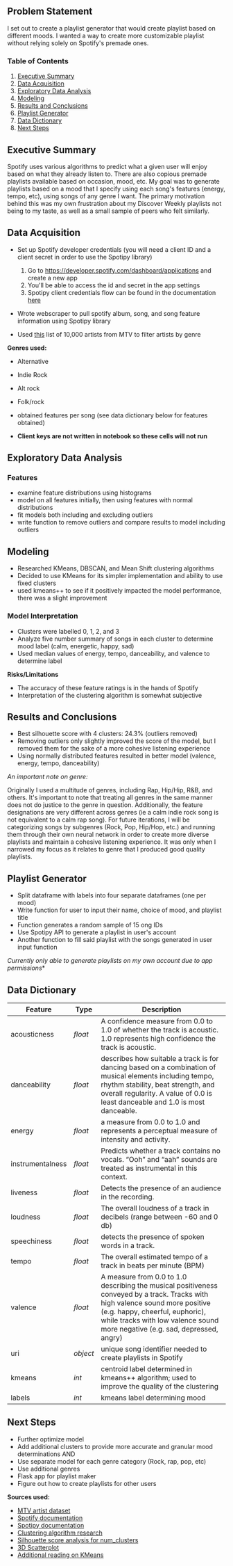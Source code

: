 ## Problem Statement

I set out to create a playlist generator that would create playlist based on different moods. I wanted a way to create more customizable playlist without relying solely on Spotify's premade ones.

### Table of Contents

1. [Executive Summary](#executive-summary)
2. [Data Acquisition](#data-acquisition)
3. [Exploratory Data Analysis](#exploratory-data-analysis)
4. [Modeling](#modeling)
5. [Results and Conclusions](#results-and-conclusions)
6. [Playlist Generator](#playlist-generator)
7. [Data Dictionary](#data-dictionary)
8. [Next Steps](#next-steps)

## Executive Summary

Spotify uses various algorithms to predict what a given user will enjoy based on what they already listen to. There are also copious premade playlists available based on occasion, mood, etc. My goal was to generate playlists based on a mood that I specify using each song's features (energy, tempo, etc), using songs of any genre I want. The primary motivation behind this was my own frustration about my Discover Weekly playlists not being to my taste, as well as a small sample of peers who felt similarly.

##  Data Acquisition

- Set up Spotify developer credentials (you will need a client ID and a client secret in order to use the Spotipy library)

    1. Go to https://developer.spotify.com/dashboard/applications and create a new app
    2. You'll be able to access the id and secret in the app settings
    3. Spotipy client credentials flow can be found in the documentation [here](https://spotipy.readthedocs.io/en/2.18.0/#client-credentials-flow)
    
- Wrote webscraper to pull spotify album, song, and song feature information using Spotipy library
- Used [this](https://gist.github.com/mbejda/9912f7a366c62c1f296c) list of 10,000 artists from MTV to filter artists by genre


**Genres used:**

- Alternative
- Indie Rock
- Alt rock
- Folk/rock

- obtained features per song (see data dictionary below for features obtained)
- **Client keys are not written in notebook so these cells will not run**

## Exploratory Data Analysis

### Features

- examine feature distributions using histograms
- model on all features initially, then using features with normal distributions
- fit models both including and excluding outliers
- write function to remove outliers and compare results to model including outliers


## Modeling

- Researched KMeans, DBSCAN, and Mean Shift clustering algorithms
- Decided to use KMeans for its simpler implementation and ability to use fixed clusters
- used kmeans++ to see if it positively impacted the model performance, there was a slight improvement

### Model Interpretation

- Clusters were labelled 0, 1, 2, and 3
- Analyze five number summary of songs in each cluster to determine mood label (calm, energetic, happy, sad)
- Used median values of energy, tempo, danceability, and valence to determine label

**Risks/Limitations**

- The accuracy of these feature ratings is in the hands of Spotify
- Interpretation of the clustering algorithm is somewhat subjective

## Results and Conclusions

- Best silhouette score with 4 clusters: 24.3% (outliers removed)
- Removing outliers only slightly improved the score of the model, but I removed them for the sake of a more cohesive listening experience
- Using normally distributed features resulted in better model (valence, energy, tempo, danceability)

*An important note on genre:*

Originally I used a multitude of genres, including Rap, Hip/Hip, R&B, and others. It's important to note that treating all genres in the same manner does not do justice to the genre in question. Additionally, the feature designations are very different across genres (ie a calm indie rock song is not equivalent to a calm rap song). For future iterations, I will be categorizing songs by subgenres (Rock, Pop, Hip/Hop, etc.) and running them through their own neural network in order to create more diverse playlists and maintain a cohesive listening experience. It was only when I narrowed my focus as it relates to genre that I produced good quality playlists.


## Playlist Generator

- Split dataframe with labels into four separate dataframes (one per mood)
- Write function for user to input their name, choice of mood, and playlist title
- Function generates a random sample of 15 ong IDs
- Use Spotipy API to generate a playlist in user's account
- Another function to fill said playlist with the songs generated in user input function

*Currently only able to generate playlists on my own account due to app permissions**

## Data Dictionary


|Feature | Type | Description|
|-----|------|------|
|acousticness | *float* | A confidence measure from 0.0 to 1.0 of whether the track is acoustic. 1.0 represents high confidence the track is acoustic. |
|danceability | *float* |  describes how suitable a track is for dancing based on a combination of musical elements including tempo, rhythm stability, beat strength, and overall regularity. A value of 0.0 is least danceable and 1.0 is most danceable. |
|energy | *float* | a measure from 0.0 to 1.0 and represents a perceptual measure of intensity and activity. |
instrumentalness | *float* | Predicts whether a track contains no vocals. “Ooh” and “aah” sounds are treated as instrumental in this context. |
|liveness | *float* | Detects the presence of an audience in the recording. | 
|loudness | *float* | The overall loudness of a track in decibels (range between -60 and 0 db) |
|speechiness | *float* | detects the presence of spoken words in a track. |
|tempo | *float* | The overall estimated tempo of a track in beats per minute (BPM) |
|valence | *float* | A measure from 0.0 to 1.0 describing the musical positiveness conveyed by a track. Tracks with high valence sound more positive (e.g. happy, cheerful, euphoric), while tracks with low valence sound more negative (e.g. sad, depressed, angry) | 
|uri| *object*| unique song identifier needed to create playlists in Spotify |
|kmeans | *int* | centroid label determined in kmeans++ algorithm; used to improve the quality of the clustering |
|labels | *int* | kmeans label determining mood|

## Next Steps

- Further optimize model
- Add additional clusters to provide more accurate and granular mood determinations AND
- Use separate model for each genre category (Rock, rap, pop, etc)
- Use additional genres
- Flask app for playlist maker
- Figure out how to create playlists for other users

**Sources used:**

- [MTV artist dataset](https://gist.github.com/mbejda/9912f7a366c62c1f296c)
- [Spotify documentation](https://developer.spotify.com/documentation/web-api/reference/#category-tracks)
- [Spotipy documentation](https://spotipy.readthedocs.io/en/2.18.0/)
- [Clustering algorithm research](https://machinelearningmastery.com/clustering-algorithms-with-python/)
- [Silhouette score analysis for num_clusters](https://scikit-learn.org/stable/auto_examples/cluster/plot_kmeans_silhouette_analysis.html#sphx-glr-auto-examples-cluster-plot-kmeans-silhouette-analysis-py)
- [3D Scatterplot](https://www.geeksforgeeks.org/3d-scatter-plotting-in-python-using-matplotlib/)
- [Additional reading on KMeans](https://towardsdatascience.com/unsupervised-learning-techniques-using-python-k-means-and-silhouette-score-for-clustering-d6dd1f30b660)